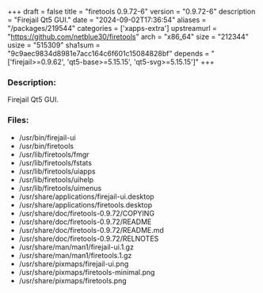 +++
draft = false
title = "firetools 0.9.72-6"
version = "0.9.72-6"
description = "Firejail Qt5 GUI."
date = "2024-09-02T17:36:54"
aliases = "/packages/219544"
categories = ['xapps-extra']
upstreamurl = "https://github.com/netblue30/firetools"
arch = "x86_64"
size = "212344"
usize = "515309"
sha1sum = "9c9aec9834d8981e7acc164c6f601c15084828bf"
depends = "['firejail>=0.9.62', 'qt5-base>=5.15.15', 'qt5-svg>=5.15.15']"
+++
### Description: 
Firejail Qt5 GUI.

### Files: 
* /usr/bin/firejail-ui
* /usr/bin/firetools
* /usr/lib/firetools/fmgr
* /usr/lib/firetools/fstats
* /usr/lib/firetools/uiapps
* /usr/lib/firetools/uihelp
* /usr/lib/firetools/uimenus
* /usr/share/applications/firejail-ui.desktop
* /usr/share/applications/firetools.desktop
* /usr/share/doc/firetools-0.9.72/COPYING
* /usr/share/doc/firetools-0.9.72/README
* /usr/share/doc/firetools-0.9.72/README.md
* /usr/share/doc/firetools-0.9.72/RELNOTES
* /usr/share/man/man1/firejail-ui.1.gz
* /usr/share/man/man1/firetools.1.gz
* /usr/share/pixmaps/firejail-ui.png
* /usr/share/pixmaps/firetools-minimal.png
* /usr/share/pixmaps/firetools.png
